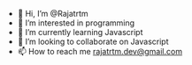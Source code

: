 - 👋 Hi, I’m @Rajatrtm
- 👀 I’m interested in programming
- 🌱 I’m currently learning Javascript
- 💞️ I’m looking to collaborate on Javascript
- 📫 How to reach me rajatrtm.dev@gmail.com

<!---
Rajatrtm/Rajatrtm is a ✨ special ✨ repository because its `README.md` (this file) appears on your GitHub profile.
You can click the Preview link to take a look at your changes.
--->
